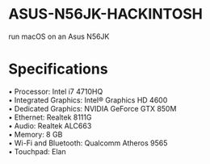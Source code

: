 #                                                                     ASUS-N56JK-HACKINTOSH
run macOS on an Asus N56JK
# Specifications
• Processor: Intel i7 4710HQ                                                                                                                                             
• Integrated Graphics: Intel® Graphics HD 4600                                                                                                                           
• Dedicated Graphics: NVIDIA GeForce GTX 850M                                                                                                                             
• Ethernet: Realtek 8111G                                                                                                                                                 
• Audio: Realtek ALC663                                                                                                                                                   
• Memory: 8 GB                                                                                                                                                           
• Wi-Fi and Bluetooth: Qualcomm Atheros 9565                                                                                                                             
• Touchpad: Elan                                                                                                                                                         
